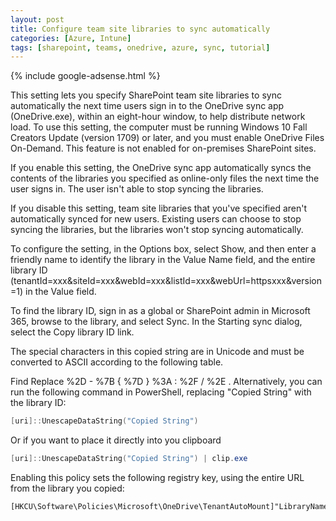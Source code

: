 ```yaml
---
layout: post
title: Configure team site libraries to sync automatically
categories: [Azure, Intune]
tags: [sharepoint, teams, onedrive, azure, sync, tutorial]
---
```


{% include google-adsense.html %}

This setting lets you specify SharePoint team site libraries to sync automatically the next time users sign in to the OneDrive sync app (OneDrive.exe), within an eight-hour window, to help distribute network load. To use this setting, the computer must be running Windows 10 Fall Creators Update (version 1709) or later, and you must enable OneDrive Files On-Demand. This feature is not enabled for on-premises SharePoint sites.

If you enable this setting, the OneDrive sync app automatically syncs the contents of the libraries you specified as online-only files the next time the user signs in. The user isn't able to stop syncing the libraries.

If you disable this setting, team site libraries that you've specified aren't automatically synced for new users. Existing users can choose to stop syncing the libraries, but the libraries won't stop syncing automatically.

To configure the setting, in the Options box, select Show, and then enter a friendly name to identify the library in the Value Name field, and the entire library ID (tenantId=xxx&siteId=xxx&webId=xxx&listId=xxx&webUrl=httpsxxx&version=1) in the Value field.

To find the library ID, sign in as a global or SharePoint admin in Microsoft 365, browse to the library, and select Sync. In the Starting sync dialog, select the Copy library ID link.


The special characters in this copied string are in Unicode and must be converted to ASCII according to the following table.

Find	Replace
%2D	-
%7B	{
%7D	}
%3A	:
%2F	/
%2E	.
Alternatively, you can run the following command in PowerShell, replacing "Copied String" with the library ID:

```powershell
[uri]::UnescapeDataString("Copied String")
```
Or if you want to place it directly into you clipboard

```powershell
[uri]::UnescapeDataString("Copied String") | clip.exe
```

Enabling this policy sets the following registry key, using the entire URL from the library you copied:

```
[HKCU\Software\Policies\Microsoft\OneDrive\TenantAutoMount]"LibraryName"="LibraryID"
```
